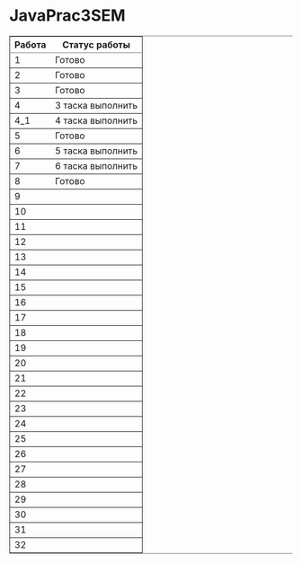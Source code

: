 # JavaPrac3SEM

<table border="2" cellspacing="0" cellpadding="6" rules="groups" frame="hsides">


<colgroup>
<col  class="org-right" />

<col  class="org-left" />
</colgroup>
<thead>
<tr>
<th scope="col" class="org-right">Работа</th>
<th scope="col" class="org-left">Статус работы</th>
</tr>
</thead>

<tbody>
<tr>
<td class="org-right">1</td>
<td class="org-left">Готово</td>
</tr>
</tbody>

<tbody>
<tr>
<td class="org-right">2</td>
<td class="org-left">Готово</td>
</tr>
</tbody>

<tbody>
<tr>
<td class="org-right">3</td>
<td class="org-left">Готово</td>
</tr>
</tbody>

<tbody>
<tr>
<td class="org-right">4</td>
<td class="org-left">3 таска выполнить</td>
</tr>
</tbody>

<tbody>
<tr>
<td class="org-right">4_1</td>
<td class="org-left">4 таска выполнить</td>
</tr>
</tbody>

<tbody>
<tr>
<td class="org-right">5</td>
<td class="org-left">Готово</td>
</tr>
</tbody>

<tbody>
<tr>
<td class="org-right">6</td>
<td class="org-left">5 таска выполнить</td>
</tr>
</tbody>

<tbody>
<tr>
<td class="org-right">7</td>
<td class="org-left">6 таска выполнить</td>
</tr>
</tbody>

<tbody>
<tr>
<td class="org-right">8</td>
<td class="org-left">Готово</td>
</tr>
</tbody>

<tbody>
<tr>
<td class="org-right">9</td>
<td class="org-left">&#xa0;</td>
</tr>
</tbody>

<tbody>
<tr>
<td class="org-right">10</td>
<td class="org-left">&#xa0;</td>
</tr>
</tbody>

<tbody>
<tr>
<td class="org-right">11</td>
<td class="org-left">&#xa0;</td>
</tr>
</tbody>

<tbody>
<tr>
<td class="org-right">12</td>
<td class="org-left">&#xa0;</td>
</tr>
</tbody>

<tbody>
<tr>
<td class="org-right">13</td>
<td class="org-left">&#xa0;</td>
</tr>
</tbody>

<tbody>
<tr>
<td class="org-right">14</td>
<td class="org-left">&#xa0;</td>
</tr>
</tbody>

<tbody>
<tr>
<td class="org-right">15</td>
<td class="org-left">&#xa0;</td>
</tr>
</tbody>

<tbody>
<tr>
<td class="org-right">16</td>
<td class="org-left">&#xa0;</td>
</tr>
</tbody>

<tbody>
<tr>
<td class="org-right">17</td>
<td class="org-left">&#xa0;</td>
</tr>
</tbody>

<tbody>
<tr>
<td class="org-right">18</td>
<td class="org-left">&#xa0;</td>
</tr>
</tbody>

<tbody>
<tr>
<td class="org-right">19</td>
<td class="org-left">&#xa0;</td>
</tr>
</tbody>

<tbody>
<tr>
<td class="org-right">20</td>
<td class="org-left">&#xa0;</td>
</tr>
</tbody>

<tbody>
<tr>
<td class="org-right">21</td>
<td class="org-left">&#xa0;</td>
</tr>
</tbody>

<tbody>
<tr>
<td class="org-right">22</td>
<td class="org-left">&#xa0;</td>
</tr>
</tbody>

<tbody>
<tr>
<td class="org-right">23</td>
<td class="org-left">&#xa0;</td>
</tr>
</tbody>

<tbody>
<tr>
<td class="org-right">24</td>
<td class="org-left">&#xa0;</td>
</tr>
</tbody>

<tbody>
<tr>
<td class="org-right">25</td>
<td class="org-left">&#xa0;</td>
</tr>
</tbody>

<tbody>
<tr>
<td class="org-right">26</td>
<td class="org-left">&#xa0;</td>
</tr>
</tbody>

<tbody>
<tr>
<td class="org-right">27</td>
<td class="org-left">&#xa0;</td>
</tr>
</tbody>

<tbody>
<tr>
<td class="org-right">28</td>
<td class="org-left">&#xa0;</td>
</tr>
</tbody>

<tbody>
<tr>
<td class="org-right">29</td>
<td class="org-left">&#xa0;</td>
</tr>
</tbody>

<tbody>
<tr>
<td class="org-right">30</td>
<td class="org-left">&#xa0;</td>
</tr>
</tbody>

<tbody>
<tr>
<td class="org-right">31</td>
<td class="org-left">&#xa0;</td>
</tr>
</tbody>

<tbody>
<tr>
<td class="org-right">32</td>
<td class="org-left">&#xa0;</td>
</tr>
</tbody>
</table>
